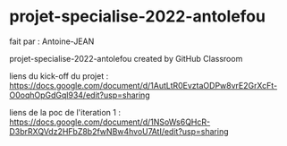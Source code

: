 # projet-specialise-2022-antolefou

fait par : Antoine-JEAN

projet-specialise-2022-antolefou created by GitHub Classroom

liens du kick-off du projet : https://docs.google.com/document/d/1AutLtR0EvztaODPw8vrE2GrXcFt-O0oqhOpGdGql934/edit?usp=sharing

liens de la poc de l'iteration 1 : https://docs.google.com/document/d/1NSoWs6QHcR-D3brRXQVdz2HFbZ8b2fwNBw4hvoU7AtI/edit?usp=sharing
